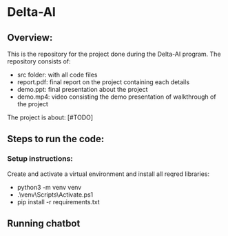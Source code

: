 # Delta-AI

## Overview:
This is the repository for the project done during the Delta-AI program. The repository consists of:
- src folder: with all code files
- report.pdf: final report on the project containing each details
- demo.ppt: final presentation about the project
- demo.mp4: video consisting the demo presentation of walkthrough of the project

The project is about: [#TODO]


## Steps to run the code:

### Setup instructions:
Create and activate a virtual environment and install all reqred libraries:
- python3 -m venv venv
- .\venv\Scripts\Activate.ps1
- pip install -r requirements.txt

## Running chatbot

